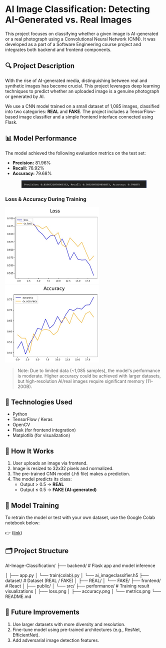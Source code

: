 # AI Image Classification: Detecting AI-Generated vs. Real Images

This project focuses on classifying whether a given image is AI-generated or a real photograph using a Convolutional Neural Network (CNN). It was developed as a part of a Software Engineering course project and integrates both backend and frontend components.

## 🔍 Project Description

With the rise of AI-generated media, distinguishing between real and synthetic images has become crucial. This project leverages deep learning techniques to predict whether an uploaded image is a genuine photograph or generated by AI.

We use a CNN model trained on a small dataset of 1,085 images, classified into two categories: **REAL** and **FAKE**. The project includes a TensorFlow-based image classifier and a simple frontend interface connected using Flask.

## 📊 Model Performance

The model achieved the following evaluation metrics on the test set:

- **Precision:** 81.96%
- **Recall:** 76.92%
- **Accuracy:** 79.68%

<p align="center">
  <img src="performance/metrics.jpg" width="400">
</p>

### Loss & Accuracy During Training

<p float="left">
  <img src="performance/loss.jpg" width="300" />
  <img src="performance/accuracy.jpg" width="300" />
</p>

> Note: Due to limited data (~1,085 samples), the model's performance is moderate. Higher accuracy could be achieved with larger datasets, but high-resolution AI/real images require significant memory (11–20GB).

## 🧠 Technologies Used

- Python
- TensorFlow / Keras
- OpenCV
- Flask (for frontend integration)
- Matplotlib (for visualization)

## 🧪 How It Works

1. User uploads an image via frontend.
2. Image is resized to 32x32 pixels and normalized.
3. The pre-trained CNN model (.h5 file) makes a prediction.
4. The model predicts its class:
   - Output > 0.5 → **REAL**
   - Output ≤ 0.5 → **FAKE (AI-generated)**

## 🧠 Model Training
To retrain the model or test with your own dataset, use the Google Colab notebook below:

👉 ([link](https://drive.google.com/file/d/1_c1op6PmpNtQExVVhEgGBJtlegPplhql/view?usp=sharing))

## 🗂 Project Structure
AI-Image-Classification/
├── backend/                  # Flask app and model inference

│   ├── app.py
│   └── train(colab).py
│   └── ai_imageclassifier.h5
├── dataset/                  # Dataset (REAL / FAKE)
│   ├── REAL/
│   └── FAKE/
├── frontend/                 # React
│   ├── public/
│   └── src/
├── performance/              # Training result visualizations
│   ├── loss.png
│   ├── accuracy.png
│   └── metrics.png
└── README.md

## 📌 Future Improvements
1. Use larger datasets with more diversity and resolution.
2. Fine-tune model using pre-trained architectures (e.g., ResNet, EfficientNet).
3. Add adversarial image detection features.
